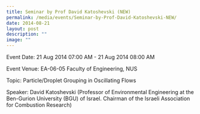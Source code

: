 ```yaml
---
title: Seminar by Prof David Katoshevski (NEW)
permalink: /media/events/Seminar-by-Prof-David-Katoshevski-NEW/
date: 2014-08-21
layout: post
description: ""
image: ""
---
```

Event Date: 21 Aug 2014 07:00 AM - 21 Aug 2014 08:00 AM

Event Venue: EA-06-05 Faculty of Engineering, NUS

Topic: Particle/Droplet Grouping in Oscillating Flows

Speaker: David Katoshevski (Professor of Environmental Engineering at the Ben-Gurion University (BGU) of Israel. Chairman of the Israeli Association for Combustion Research)